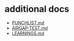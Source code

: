 # additional docs

- [PUNCHLIST.md](PUNCHLIST.md)
- [AIRGAP-TEST.md](AIRGAP-TEST.md)
- [LEARNINGS.md](LEARNINGS.md)